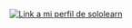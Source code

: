 [![Link a mi perfil de sololearn](https://img.utdstc.com/icons/sololearn-learn-to-code-for-free-android.png:l)](https://www.sololearn.com/Profile/17288484)

